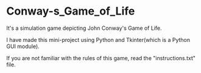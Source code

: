 # Conway-s_Game_of_Life

It's a simulation game depicting John Conway's Game of Life.

I have made this mini-project using Python and Tkinter(which is a Python GUI module).

If you are not familiar with the rules of this game, read the "instructions.txt" file.

